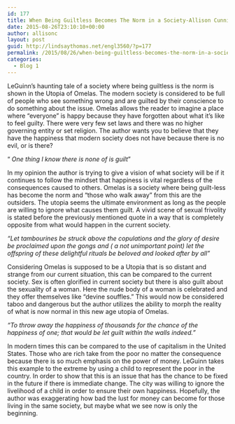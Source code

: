 ```yaml
---
id: 177
title: When Being Guiltless Becomes The Norm in a Society-Allison Cunningham
date: 2015-08-26T23:10:10+00:00
author: allisonc
layout: post
guid: http://lindsaythomas.net/engl3560/?p=177
permalink: /2015/08/26/when-being-guiltless-becomes-the-norm-in-a-society-allison-cunningham/
categories:
  - Blog 1
---
```

LeGuinn’s haunting tale of a society where being guiltless is the norm is shown in the Utopia of Omelas. The modern society is considered to be full of people who see something wrong and are guilted by their conscience to do something about the issue. Omelas allows the reader to imagine a place where “everyone” is happy because they have forgotten about what it’s like to feel guilty. There were very few set laws and there was no higher governing entity or set religion. The author wants you to believe that they have the happiness that modern society does not have because there is no evil, or is there?

<span style="font-weight: 400">“ </span>_<span style="font-weight: 400">One thing I know there is none of is guilt</span>_<span style="font-weight: 400">”</span>

<span style="font-weight: 400">In my opinion the author is trying to give a vision of what society will be if it continues to follow the mindset that happiness is vital regardless of the consequences caused to others. Omelas is a society where being guilt-less has become the norm and “those who walk away” from this are the outsiders. The utopia seems the ultimate environment as long as the people are willing to ignore what causes them guilt. A vivid scene of sexual frivolity is stated before the previously mentioned quote in a way that is completely opposite from what would happen in the current society.</span>

_<span style="font-weight: 400">“Let tambourines be struck above the copulations and the glory of desire be proclaimed upon the gongs and ( a not unimportant point) let the offspring of these delightful rituals be beloved and looked after by all” </span>_

<span style="font-weight: 400">Considering Omelas is supposed to be a Utopia that is so distant and strange from our current situation, this can be compared to the current society. Sex is often glorified in current society but there is also guilt about the sexuality of a woman. Here the nude body of a woman is celebrated and they offer themselves like “devine souffles.” This would now be considered taboo and dangerous but the author utilizes the ability to morph the reality of what is now normal in this new age utopia of Omelas. </span>

_<span style="font-weight: 400">“To throw away the happiness of thousands for the chance of the happiness of one; that would be let guilt within the walls indeed.”</span>_

<span style="font-weight: 400">In modern times this can be compared to the use of capitalism in the United States. Those who are rich take from the poor no matter the consequence because there is so much emphasis on the power of money. LeGuinn takes this example to the extreme by using a child to represent the poor in the country. In order to show that this is an issue that has the chance to be fixed in the future if there is immediate change. The city was willing to ignore the livelihood of a child in order to ensure their own happiness. Hopefully, the author was exaggerating how bad the lust for money can become for those living in the same society, but maybe what we see now is only the beginning.</span>